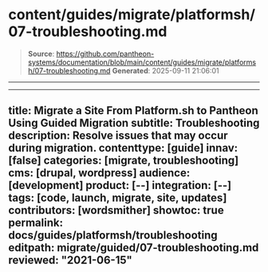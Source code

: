 # content/guides/migrate/platformsh/07-troubleshooting.md

> **Source**: https://github.com/pantheon-systems/documentation/blob/main/content/guides/migrate/platformsh/07-troubleshooting.md
> **Generated**: 2025-09-11 21:06:01

---

---
title: Migrate a Site From Platform.sh to Pantheon Using Guided Migration
subtitle: Troubleshooting
description: Resolve issues that may occur during migration.
contenttype: [guide]
innav: [false]
categories: [migrate, troubleshooting]
cms: [drupal, wordpress]
audience: [development]
product: [--]
integration: [--]
tags: [code, launch, migrate, site, updates]
contributors: [wordsmither]
showtoc: true
permalink: docs/guides/platformsh/troubleshooting
editpath: migrate/guided/07-troubleshooting.md
reviewed: "2021-06-15"
---

<Partial file="migrate/troubleshooting-migrate-general.md" />
<Partial file="migrate/troubleshooting-drupal.md" />
<Partial file="migrate/troubleshooting-wordpress.md" />
